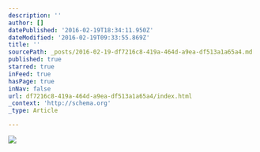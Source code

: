 ```yaml
---
description: ''
author: []
datePublished: '2016-02-19T18:34:11.950Z'
dateModified: '2016-02-19T09:33:55.869Z'
title: ''
sourcePath: _posts/2016-02-19-df7216c8-419a-464d-a9ea-df513a1a65a4.md
published: true
starred: true
inFeed: true
hasPage: true
inNav: false
url: df7216c8-419a-464d-a9ea-df513a1a65a4/index.html
_context: 'http://schema.org'
_type: Article

---
```

![](https://the-grid-user-content.s3-us-west-2.amazonaws.com/096668d4-4d88-482e-ab06-e632f039460d.png)